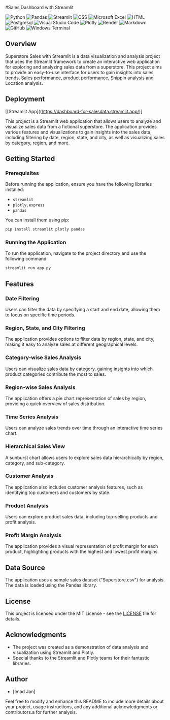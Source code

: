 #Sales Dashboard with Streamlit


![Python](https://img.shields.io/badge/Python-3776AB.svg?style=for-the-badge&logo=Python&logoColor=white)
![Pandas](https://img.shields.io/badge/pandas-%23150458.svg?style=for-the-badge&logo=pandas&logoColor=white)
![Streamlit](https://img.shields.io/badge/Streamlit-FF4B4B.svg?style=for-the-badge&logo=Streamlit&logoColor=white)
![CSS](https://img.shields.io/badge/CSS3-1572B6.svg?style=for-the-badge&logo=CSS3&logoColor=white)
![Microsoft Excel](https://img.shields.io/badge/Microsoft_Excel-217346?style=for-the-badge&logo=microsoft-excel&logoColor=white)
![HTML](https://img.shields.io/badge/HTML5-E34F26.svg?style=for-the-badge&logo=HTML5&logoColor=white)
![Postgresql](https://img.shields.io/badge/PostgreSQL-4169E1.svg?style=for-the-badge&logo=PostgreSQL&logoColor=white)
![Visual Studio Code](https://img.shields.io/badge/Visual%20Studio%20Code-0078d7.svg?style=for-the-badge&logo=visual-studio-code&logoColor=white)
![Plotly](https://img.shields.io/badge/Plotly-3F4F75.svg?style=for-the-badge&logo=Plotly&logoColor=white)
![Render](https://img.shields.io/badge/Render-46E3B7.svg?style=for-the-badge&logo=Render&logoColor=white)
![Markdown](https://img.shields.io/badge/markdown-%23000000.svg?style=for-the-badge&logo=markdown&logoColor=white)
![GitHub](https://img.shields.io/badge/github-%23121011.svg?style=for-the-badge&logo=github&logoColor=white)
![Windows Terminal](https://img.shields.io/badge/Windows%20Terminal-%234D4D4D.svg?style=for-the-badge&logo=windows-terminal&logoColor=white)

## Overview

Superstore Sales with Streamlit is a data visualization and analysis project that uses the Streamlit framework to create an interactive web application for exploring and analyzing sales data from a superstore. This project aims to provide an easy-to-use interface for users to gain insights into sales trends, Sales performance, product performance, Shippin analysis and Location analysis.

## Deployment

[[Streamlit App]((https://dashboard-for-salesdata.streamlit.app/)]


This project is a Streamlit web application that allows users to analyze and visualize sales data from a fictional superstore. The application provides various features and visualizations to gain insights into the sales data, including filtering by date, region, state, and city, as well as visualizing sales by category, region, and more.

## Getting Started

### Prerequisites

Before running the application, ensure you have the following libraries installed:

- `streamlit`
- `plotly.express`
- `pandas`

You can install them using pip:

```bash
pip install streamlit plotly pandas
```

### Running the Application

To run the application, navigate to the project directory and use the following command:

```bash
streamlit run app.py
```

## Features

### Date Filtering

Users can filter the data by specifying a start and end date, allowing them to focus on specific time periods.

### Region, State, and City Filtering

The application provides options to filter data by region, state, and city, making it easy to analyze sales at different geographical levels.

### Category-wise Sales Analysis

Users can visualize sales data by category, gaining insights into which product categories contribute the most to sales.

### Region-wise Sales Analysis

The application offers a pie chart representation of sales by region, providing a quick overview of sales distribution.

### Time Series Analysis

Users can analyze sales trends over time through an interactive time series chart.

### Hierarchical Sales View

A sunburst chart allows users to explore sales data hierarchically by region, category, and sub-category.

### Customer Analysis

The application also includes customer analysis features, such as identifying top customers and customers by state.

### Product Analysis

Users can explore product sales data, including top-selling products and profit analysis.

### Profit Margin Analysis

The application provides a visual representation of profit margin for each product, highlighting products with the highest and lowest profit margins.

## Data Source

The application uses a sample sales dataset ("Superstore.csv") for analysis. The data is loaded using the Pandas library.

## License

This project is licensed under the MIT License - see the [LICENSE](LICENSE) file for details.

## Acknowledgments

- The project was created as a demonstration of data analysis and visualization using Streamlit and Plotly.
- Special thanks to the Streamlit and Plotly teams for their fantastic libraries.

## Author

- [Imad Jan]

Feel free to modify and enhance this README to include more details about your project, usage instructions, and any additional acknowledgments or contributors.a for further analysis.
